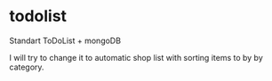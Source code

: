 # todolist
Standart ToDoList + mongoDB

I will try to change it to automatic shop list with sorting items to by by category.
